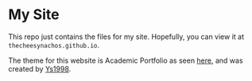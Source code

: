 # My Site

This repo just contains the files for my site. Hopefully, you can view it at `thecheesynachos.github.io`.

The theme for this website is Academic Portfolio as seen <a href="https://jekyll-themes.com/academic-portfolio/">here</a>, and was created by <a href="https://github.com/ys1998/">Ys1998</a>.
